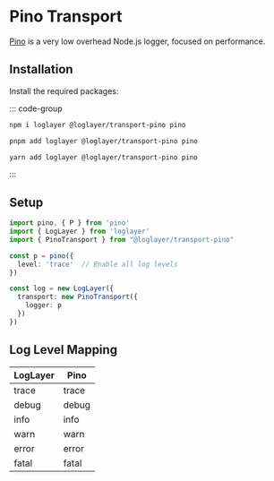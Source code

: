 # Pino Transport

[Pino](https://github.com/pinojs/pino) is a very low overhead Node.js logger, focused on performance.

## Installation

Install the required packages:

::: code-group

```sh [npm]
npm i loglayer @loglayer/transport-pino pino
```

```sh [pnpm]
pnpm add loglayer @loglayer/transport-pino pino
```

```sh [yarn]
yarn add loglayer @loglayer/transport-pino pino
```

:::

## Setup

```typescript
import pino, { P } from 'pino'
import { LogLayer } from 'loglayer'
import { PinoTransport } from "@loglayer/transport-pino"

const p = pino({
  level: 'trace'  // Enable all log levels
})

const log = new LogLayer({
  transport: new PinoTransport({
    logger: p
  })
})
```

## Log Level Mapping

| LogLayer | Pino    |
|----------|---------|
| trace    | trace   |
| debug    | debug   |
| info     | info    |
| warn     | warn    |
| error    | error   |
| fatal    | fatal   |
